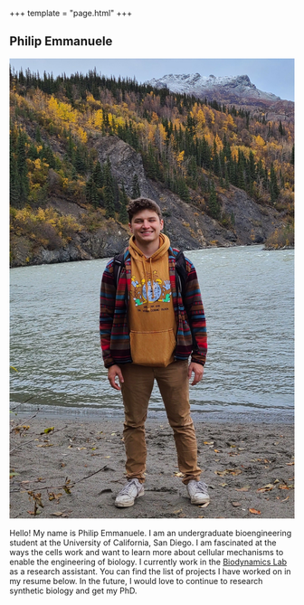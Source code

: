 +++
template = "page.html"
+++

## Philip Emmanuele

![profile](profile.jpg)

Hello! My name is Philip Emmanuele. I am an undergraduate bioengineering student at the University of California, San Diego. I am fascinated at the ways the cells work and want to learn more about cellular mechanisms to enable the engineering of biology. I currently work in the [Biodynamics Lab](https://biodynamics.ucsd.edu) as a research assistant. You can find the list of projects I have worked on in my resume below. In the future, I would love to continue to research synthetic biology and get my PhD. 